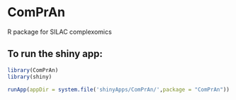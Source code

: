 # ComPrAn
R package for SILAC complexomics



## To run the shiny app:


``` r
library(ComPrAn)
library(shiny)

runApp(appDir = system.file('shinyApps/ComPrAn/',package = "ComPrAn"))
```
